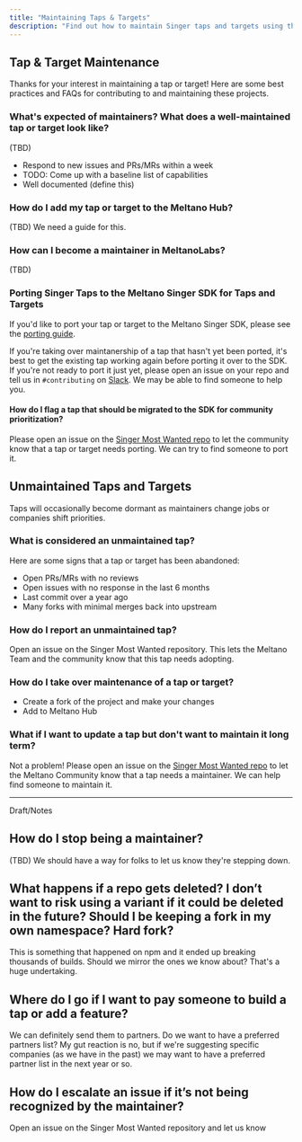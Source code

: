 ```yaml
---
title: "Maintaining Taps & Targets"
description: "Find out how to maintain Singer taps and targets using the Meltano Singer SDK and Meltano Hub"
---
```


## Tap & Target Maintenance

Thanks for your interest in maintaining a tap or target! Here are some best practices and FAQs for contributing to and maintaining these projects.

### What's expected of maintainers? What does a well-maintained tap or target look like?

(TBD)
- Respond to new issues and PRs/MRs within a week
- TODO: Come up with a baseline list of capabilities
- Well documented (define this)

### How do I add my tap or target to the Meltano Hub?

(TBD) We need a guide for this.

### How can I become a maintainer in MeltanoLabs?

(TBD)

### Porting Singer Taps to the Meltano Singer SDK for Taps and Targets

If you'd like to port your tap or target to the Meltano Singer SDK, please see the [porting guide](https://sdk.meltano.com/en/latest/porting.html).

If you're taking over maintanership of a tap that hasn't yet been ported, it's best to get the existing tap working again before porting it over to the SDK. If you're not ready to port it just yet, please open an issue on your repo and tell us in `#contributing` on [Slack](https://meltano.com/slack). We may be able to find someone to help you.

#### How do I flag a tap that should be migrated to the SDK for community prioritization?

Please open an issue on the [Singer Most Wanted repo](https://github.com/MeltanoLabs/Singer-Most-Wanted/issues) to let the community know that a tap or target needs porting. We can try to find someone to port it.

## Unmaintained Taps and Targets

Taps will occasionally become dormant as maintainers change jobs or companies shift priorities.

### What is considered an unmaintained tap?

Here are some signs that a tap or target has been abandoned:

- Open PRs/MRs with no reviews
- Open issues with no response in the last 6 months
- Last commit over a year ago
- Many forks with minimal merges back into upstream

### How do I report an unmaintained tap?

Open an issue on the Singer Most Wanted repository. This lets the Meltano Team and the community know that this tap needs adopting.

### How do I take over maintenance of a tap or target?

- Create a fork of the project and make your changes
- Add to Meltano Hub

### What if I want to update a tap but don't want to maintain it long term?

Not a problem! Please open an issue on the [Singer Most Wanted repo](https://github.com/MeltanoLabs/Singer-Most-Wanted/issues) to let the Meltano Community know that a tap needs a maintainer. We can help find someone to maintain it.

---

Draft/Notes

## How do I stop being a maintainer?

(TBD) We should have a way for folks to let us know they're stepping down.

## What happens if a repo gets deleted? I don’t want to risk using a variant if it could be deleted in the future? Should I be keeping a fork in my own namespace? Hard fork?

This is something that happened on npm and it ended up breaking thousands of builds. Should we mirror the ones we know about? That's a huge undertaking.

## Where do I go if I want to pay someone to build a tap or add a feature?

We can definitely send them to partners. Do we want to have a preferred partners list? My gut reaction is no, but if we're suggesting specific companies (as we have in the past) we may want to have a preferred partner list in the next year or so.

## How do I escalate an issue if it’s not being recognized by the maintainer?

Open an issue on the Singer Most Wanted repository and let us know
